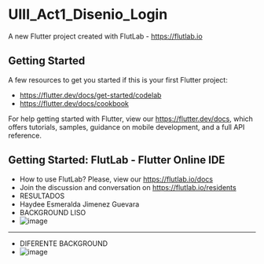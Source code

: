 # UIII_Act1_Disenio_Login

A new Flutter project created with FlutLab - https://flutlab.io

## Getting Started

A few resources to get you started if this is your first Flutter project:

- https://flutter.dev/docs/get-started/codelab
- https://flutter.dev/docs/cookbook

For help getting started with Flutter, view our
https://flutter.dev/docs, which offers tutorials,
samples, guidance on mobile development, and a full API reference.

## Getting Started: FlutLab - Flutter Online IDE

- How to use FlutLab? Please, view our https://flutlab.io/docs
- Join the discussion and conversation on https://flutlab.io/residents
- RESULTADOS
- Haydee Esmeralda Jimenez Guevara
- BACKGROUND LISO
 - ![image](https://github.com/HEJimGuev/UIII_Act1_Login/assets/143548108/e922b746-3e6a-4609-b62e-80ea408f3c54)
   
- -------------------------------------------------
  
- DIFERENTE BACKGROUND
 - ![image](https://github.com/HEJimGuev/UIII_Act1_Login/assets/143548108/f760ef30-056b-463c-b18c-e913150a106c)

